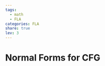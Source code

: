 ```yaml
---  
tags:  
  - math  
  - FLA  
categories: FLA  
share: true  
lev: 3  
---  
```

  
# Normal Forms for CFG  
  

